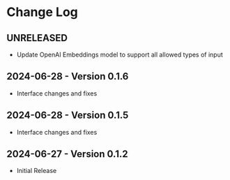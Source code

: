 # Change Log

## UNRELEASED

- Update OpenAI Embeddings model to support all allowed types of input

## 2024-06-28 - Version 0.1.6

- Interface changes and fixes

## 2024-06-28 - Version 0.1.5

- Interface changes and fixes

## 2024-06-27 - Version 0.1.2

- Initial Release
